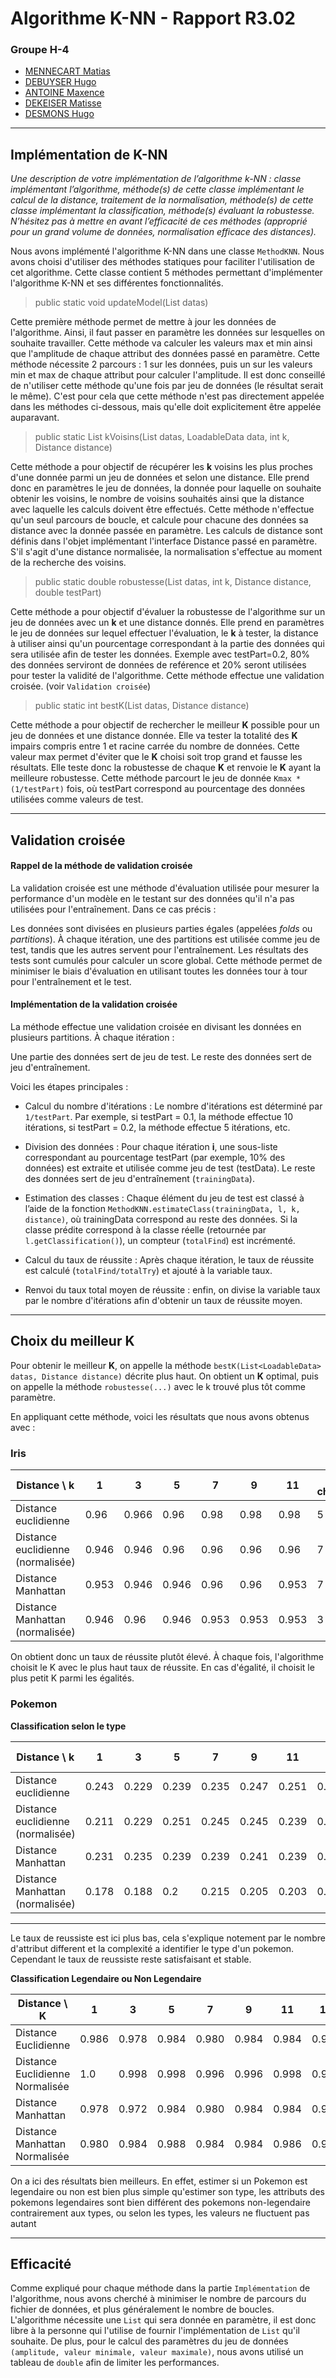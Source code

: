# Algorithme K-NN - Rapport R3.02

### Groupe H-4

-  [MENNECART Matias](mailto:matias.mennecart.etu@univ-lille.fr)
-  [DEBUYSER Hugo](mailto:hugo.debuyser.etu@univ-lille.fr)
-  [ANTOINE Maxence](mailto:maxence.antoine.etu@univ-lille.fr)
-  [DEKEISER Matisse](mailto:matisse.dekeiser.etu@univ-lille.fr)
-  [DESMONS Hugo](mailto:hugo.desmons.etu@univ-lille.fr)

---

## Implémentation de K-NN

*Une description de votre implémentation de l’algorithme k-NN : classe implémentant l’algorithme, méthode(s) de cette classe implémentant le calcul de la distance, traitement de la normalisation, méthode(s) de cette classe implémentant la classification, méthode(s) évaluant la robustesse. N’hésitez
pas à mettre en avant l’efficacité de ces méthodes (approprié pour un grand volume de données, normalisation
efficace des distances).*

Nous avons implémenté l'algorithme K-NN dans une classe `MethodKNN`. Nous avons choisi d'utiliser des méthodes statiques pour faciliter l'utilisation de cet algorithme.
Cette classe contient 5 méthodes permettant d'implémenter l'algorithme K-NN et ses différentes fonctionnalités.

> public static void updateModel(List<LoadableData> datas)

Cette première méthode permet de mettre à jour les données de l'algorithme. Ainsi, il faut passer en paramètre les données sur lesquelles on souhaite travailler.
Cette méthode va calculer les valeurs max et min ainsi que l'amplitude de chaque attribut des données passé en paramètre.
Cette méthode nécessite 2 parcours : 1 sur les données, puis un sur les valeurs min et max de chaque attribut pour calculer l'amplitude. Il est donc conseillé de n'utiliser cette méthode qu'une fois par jeu de données (le résultat serait le même).
C'est pour cela que cette méthode n'est pas directement appelée dans les méthodes ci-dessous, mais qu'elle doit explicitement être appelée auparavant.

> public static List<LoadableData> kVoisins(List<LoadableData> datas, LoadableData data, int k, Distance distance) 
 
Cette méthode a pour objectif de récupérer les **k** voisins les plus proches d'une donnée parmi un jeu de données et selon une distance.
Elle prend donc en paramètres le jeu de données, la donnée pour laquelle on souhaite obtenir les voisins, le nombre de voisins souhaités ainsi que la distance avec laquelle les calculs doivent être effectués.
Cette méthode n'effectue qu'un seul parcours de boucle, et calcule pour chacune des données sa distance avec la donnée passée en paramètre. Les calculs de distance sont définis dans l'objet implémentant l'interface Distance passé en paramètre.
S'il s'agit d'une distance normalisée, la normalisation s'effectue au moment de la recherche des voisins.

> public static double robustesse(List<LoadableData> datas, int k, Distance distance, double testPart)

Cette méthode a pour objectif d'évaluer la robustesse de l'algorithme sur un jeu de données avec un **k** et une distance donnés. Elle prend en paramètres le jeu de données sur lequel effectuer l'évaluation,
le **k** à tester, la distance à utiliser ainsi qu'un pourcentage correspondant à la partie des données qui sera utilisée afin de tester les données. Exemple avec testPart=0.2, 80% des données serviront de données de reférence et 20% seront utilisées pour tester la 
validité de l'algorithme. Cette méthode effectue une validation croisée. (voir `Validation croisée`)

> public static int bestK(List<LoadableData> datas, Distance distance)

Cette méthode a pour objectif de rechercher le meilleur **K** possible pour un jeu de données et une distance donnée.
Elle va tester la totalité des **K** impairs compris entre 1 et racine carrée du nombre de données. Cette valeur max permet d'éviter que le **K** choisi soit trop grand et
fausse les résultats. Elle teste donc la robustesse de chaque **K** et renvoie le **K** ayant la meilleure robustesse. Cette méthode parcourt le jeu de donnée `Kmax * (1/testPart)` fois, où testPart correspond au pourcentage des données utilisées comme valeurs de test.

---

## Validation croisée

#### Rappel de la méthode de validation croisée

La validation croisée est une méthode d'évaluation utilisée pour mesurer la performance d'un modèle en le testant sur des données qu'il n'a pas utilisées pour l'entraînement. Dans ce cas précis :

Les données sont divisées en plusieurs parties égales (appelées _folds_ ou _partitions_).
À chaque itération, une des partitions est utilisée comme jeu de test, tandis que les autres servent pour l'entraînement.
Les résultats des tests sont cumulés pour calculer un score global.
Cette méthode permet de minimiser le biais d'évaluation en utilisant toutes les données tour à tour pour l'entraînement et le test.

#### Implémentation de la validation croisée

La méthode effectue une validation croisée en divisant les données en plusieurs partitions. À chaque itération :

Une partie des données sert de jeu de test.
Le reste des données sert de jeu d'entraînement.

Voici les étapes principales :

- Calcul du nombre d'itérations :
Le nombre d'itérations est déterminé par
`1/testPart`. Par exemple, si testPart = 0.1, la méthode effectue 10 itérations, si testPart = 0.2, la méthode effectue 5 itérations, etc.

- Division des données :
Pour chaque itération **i**, une sous-liste correspondant au pourcentage testPart (par exemple, 10% des données) est extraite et utilisée comme jeu de test (testData).
Le reste des données sert de jeu d'entraînement (`trainingData`).

- Estimation des classes :
Chaque élément du jeu de test est classé à l’aide de la fonction `MethodKNN.estimateClass(trainingData, l, k, distance)`, où trainingData correspond au reste des données.
Si la classe prédite correspond à la classe réelle (retournée par `l.getClassification()`), un compteur (`totalFind`) est incrémenté.

- Calcul du taux de réussite :
Après chaque itération, le taux de réussite est calculé (`totalFind/totalTry`) et ajouté à la variable taux.
- Renvoi du taux total moyen de réussite : enfin, on divise la variable taux par le nombre d'itérations afin d'obtenir un taux de réussite moyen.
---

## Choix du meilleur K

Pour obtenir le meilleur **K**, on appelle la méthode `bestK(List<LoadableData> datas, Distance distance)` décrite plus haut. On obtient un **K** optimal, puis on appelle la méthode `robustesse(...)` avec le k trouvé plus tôt comme paramètre.

En appliquant cette méthode, voici les résultats que nous avons obtenus avec :

### Iris

| Distance \ k                      | 1     | 3   | 5 | 7 | 9 | 11    | k choisi |
|-----------------------------------|-------|-------|-------|-------|-------|-------|----------|
| Distance euclidienne              | 0.96  | 0.966 | 0.96 | 0.98 | 0.98 | 0.98 | 5        |
| Distance euclidienne (normalisée) | 0.946 | 0.946 | 0.96 |  0.96  | 0.96 | 0.96 | 7        |
| Distance Manhattan                | 0.953 | 0.946 | 0.946 | 0.96 | 0.96 | 0.953 | 7        |
| Distance Manhattan (normalisée)   | 0.946 | 0.96 | 0.946 | 0.953 | 0.953 | 0.953 | 3        | 

On obtient donc un taux de réussite plutôt élevé. À chaque fois, l'algorithme choisit le K avec le plus haut taux de réussite. En cas d'égalité, il choisit le plus petit K parmi les égalités.

### Pokemon

**Classification selon le type**

| Distance \ k                      | 1     | 3   | 5 | 7 | 9 | 11 |  13 | 15 | 17 | 19 | 21  | k choisi |
|-----------------------------------|-------|-------|-------|-------|-------|-------|----|----|----|----|----|----------|
| Distance euclidienne              | 0.243 | 0.229 | 0.239 | 0.235 | 0.247 | 0.251 | 0.237 | 0.225 | 0.215 | 0.205 | 0.2 | 11       |
| Distance euclidienne (normalisée) | 0.211 |  0.229 | 0.251 | 0.245 | 0.245 | 0.239 | 0.245 | 0.243 | 0.237 | 0.239 | 0.225 | 5        |
| Distance Manhattan                | 0.231 | 0.235 | 0.239 | 0.239 | 0.241 | 0.239 | 0.237 | 0.235 | 0.233 | 0.207 | 0.201 | 9        |
| Distance Manhattan (normalisée)   | 0.178 | 0.188 | 0.2 | 0.215 | 0.205 | 0.203 | 0.194 | 0.190 | 0.184 | 0.180 | 0.190 | 7        |
---

Le taux de reussiste est ici plus bas, cela s'explique notement par le nombre d'attribut different et la complexité a identifier le type d'un pokemon. 
Cependant le taux de reussiste reste satisfaisant et stable.

**Classification Legendaire ou Non Legendaire**



| Distance \ K                    | 1     | 3   | 5 | 7 | 9 | 11 |  13 | 15 | 17 | 19 | 21  | K choisit |
|---------------------------------|-------|-------|-------|-------|-------|-------|----|----|----|----|----|----|
| Distance Euclidienne | 0.986 | 0.978 | 0.984 | 0.980 | 0.984 | 0.984 | 0.984 | 0.984 | 0.984 | 0.984 | 0.984 | 1 |
| Distance Euclidienne Normalisée | 1.0 | 0.998 | 0.998 | 0.996 | 0.996 | 0.998 | 0.998 | 0.998 | 0.998 | 0.998 | 0.998 | 1 |
| Distance Manhattan | 0.978 | 0.972 | 0.984 | 0.980 | 0.984 | 0.984 | 0.984 | 0.984 | 0.984 | 0.984 | 0.984 | 5 |
| Distance Manhattan Normalisée | 0.980 | 0.984 | 0.988 | 0.984 | 0.984 | 0.986 | 0.986 | 0.986 | 0.986 | 0.986 | 0.984 | 5 |

On a ici des résultats bien meilleurs. En effet, estimer si un Pokemon est legendaire ou non est bien plus simple qu'estimer son type, les attributs des pokemons legendaires sont bien différent des pokemons non-legendaire contrairement aux types, ou selon les types, les valeurs ne fluctuent pas autant

---

## Efficacité

Comme expliqué pour chaque méthode dans la partie `Implémentation` de l'algorithme, nous avons cherché à minimiser le nombre de parcours du fichier de données, et plus généralement le nombre de boucles.
L'algorithme nécessite une `List` qui sera donnée en paramètre, il est donc libre à la personne qui l'utilise de fournir l'implémentation de `List` qu'il souhaite. De plus, pour le calcul des paramètres du jeu de données 
`(amplitude, valeur minimale, valeur maximale)`, nous avons utilisé un tableau de `double` afin de limiter les performances.